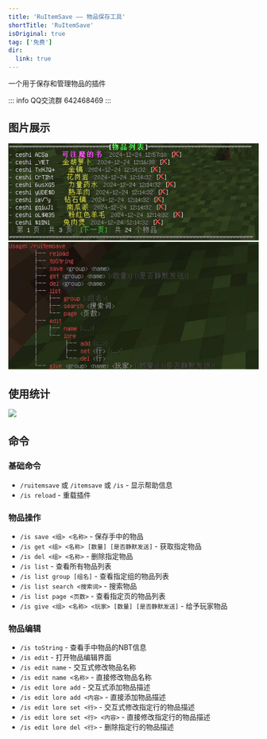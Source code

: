 ```yaml
---
title: 'RuItemSave —— 物品保存工具'
shortTitle: 'RuItemSave'
isOriginal: true
tag: ['免费']
dir:
  link: true
---
```


一个用于保存和管理物品的插件

::: info QQ交流群 642468469
:::

## 图片展示
![](https://raw.githubusercontent.com/BukkitWiki/Picture/main/pic/2024/Snipaste_2024-12-24_12-57-18.jpg)
![](https://raw.githubusercontent.com/BukkitWiki/Picture/main/pic/2024/Snipaste_2024-12-24_12-57-35.jpg)

## 使用统计
![](https://bstats.org/signatures/bukkit/RuItemSave.svg)

## 命令

### 基础命令
- `/ruitemsave` 或 `/itemsave` 或 `/is` - 显示帮助信息
- `/is reload` - 重载插件

### 物品操作
- `/is save <组> <名称>` - 保存手中的物品
- `/is get <组> <名称> [数量] [是否静默发送]` - 获取指定物品
- `/is del <组> <名称>` - 删除指定物品
- `/is list` - 查看所有物品列表
- `/is list group [组名]` - 查看指定组的物品列表
- `/is list search <搜索词>` - 搜索物品
- `/is list page <页数>` - 查看指定页的物品列表
- `/is give <组> <名称> <玩家> [数量] [是否静默发送]` - 给予玩家物品

### 物品编辑
- `/is toString` - 查看手中物品的NBT信息
- `/is edit` - 打开物品编辑界面
- `/is edit name` - 交互式修改物品名称
- `/is edit name <名称>` - 直接修改物品名称
- `/is edit lore add` - 交互式添加物品描述
- `/is edit lore add <内容>` - 直接添加物品描述
- `/is edit lore set <行>` - 交互式修改指定行的物品描述
- `/is edit lore set <行> <内容>` - 直接修改指定行的物品描述
- `/is edit lore del <行>` - 删除指定行的物品描述
